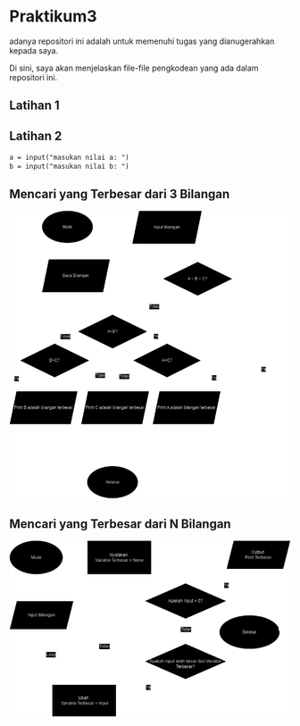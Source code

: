 # Praktikum3

adanya repositori ini adalah untuk memenuhi tugas yang dianugerahkan kepada saya.

Di sini, saya akan menjelaskan file-file pengkodean yang ada dalam repositori ini.

## Latihan 1


## Latihan 2

``` 
a = input("masukan nilai a: ") 
b = input("masukan nilai b: ") 
```

## Mencari yang Terbesar dari 3 Bilangan
![#](gambar/3.drawio.png)

## Mencari yang Terbesar dari N Bilangan
![N](gambar/BilaN.drawio.png)
